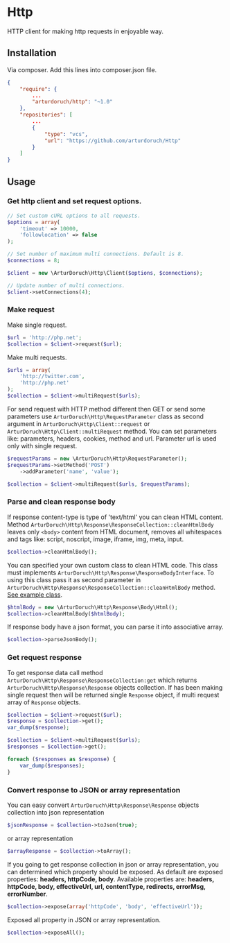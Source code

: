 # Http

HTTP client for making http requests in enjoyable way.

## Installation
Via composer. Add this lines into composer.json file.
```json
{
    "require": {
        ...
        "arturdoruch/http": "~1.0"
    },
    "repositories": [
        ...
        {
            "type": "vcs",
            "url": "https://github.com/arturdoruch/Http"
        }
    ]
}
```

## Usage

### Get http client and set request options.
```php
// Set custom cURL options to all requests.
$options = array(
    'timeout' => 10000,
    'followlocation' => false
);

// Set number of maximum multi connections. Default is 8.
$connections = 8;

$client = new \ArturDoruch\Http\Client($options, $connections);

// Update number of multi connections. 
$client->setConnections(4);
```

### Make request
Make single request.
```php
$url = 'http://php.net';
$collection = $client->request($url);
```
Make multi requests.
```php
$urls = array(
    'http://twitter.com',
    'http://php.net'
);
$collection = $client->multiRequest($urls);
```

For send request with HTTP method different then GET or send some parameters 
use ```ArturDoruch\Http\RequestParameter``` class as second argument in 
```ArturDoruch\Http\Client::request``` or ```ArturDoruch\Http\Client::multiRequest``` method.
You can set parameters like: parameters, headers, cookies, method and url.
Parameter url is used only with single request.
```php
$requestParams = new \ArturDoruch\Http\RequestParameter();
$requestParams->setMethod('POST')
    ->addParameter('name', 'value');

$collection = $client->multiRequest($urls, $requestParams);
```

### Parse and clean response body

If response content-type is type of 'text/html' you can clean HTML content.    
Method ```ArturDoruch\Http\Response\ResponseCollection::cleanHtmlBody``` leaves only ```<body>``` content from HTML document,
removes all whitespaces and tags like: script, noscript, image, iframe, img, meta, input. 
```php
$collection->cleanHtmlBody();
```

You can specified your own custom class to clean HTML code.
This class must implements ```ArturDoruch\Http\Response\ResponseBodyInterface```.
To using this class pass it as second parameter in ```ArturDoruch\Http\Response\ResponseCollection::cleanHtmlBody``` method.
[See example class](Response/Body/Html.php).
```php
$htmlBody = new \ArturDoruch\Http\Response\Body\Html();
$collection->cleanHtmlBody($htmlBody);
```

If response body have a json format, you can parse it into associative array.
```php
$collection->parseJsonBody();
```

### Get request response
To get response data call method ```ArturDoruch\Http\Response\ResponseCollection:get```
which returns ```ArturDoruch\Http\Response\Response``` objects collection.
If has been making single request then will be returned single ```Response``` object, 
if multi request array of ```Response``` objects.
```php
$collection = $client->request($url);
$response = $collection->get();
var_dump($response);

$collection = $client->multiRequest($urls);
$responses = $collection->get();

foreach ($responses as $response) {
    var_dump($responses);
}
```

### Convert response to JSON or array representation
You can easy convert ```ArturDoruch\Http\Response\Response``` objects collection
into json representation
```php
$jsonResponse = $collection->toJson(true);
```
or array representation 
```php
$arrayResponse = $collection->toArray();
```

If you going to get response collection in json or array representation, you can
determined which property should be exposed.
As default are exposed properties:
<b>headers, httpCode, body</b>.
Available properties are: 
<b>headers, httpCode, body, effectiveUrl, url, contentType, redirects, errorMsg, errorNumber</b>.

```php
$collection->expose(array('httpCode', 'body', 'effectiveUrl'));
```

Exposed all property in JSON or array representation.
```php
$collection->exposeAll();
```
